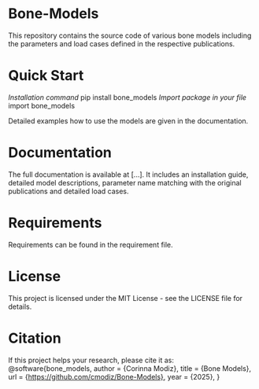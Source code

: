 # Bone-Models
This repository contains the source code of various bone models including the parameters and load cases defined in the respective publications. 

# Quick Start
*Installation command*
pip install bone_models
*Import package in your file*
import bone_models

Detailed examples how to use the models are given in the documentation.

# Documentation
The full documentation is available at [...]. It includes an installation guide, detailed model descriptions, parameter name matching with the original publications and detailed load cases. 

# Requirements
Requirements can be found in the requirement file. 

# License 
This project is licensed under the MIT License - see the LICENSE file for details.

# Citation
If this project helps your research, please cite it as:
@software{bone_models,
  author = {Corinna Modiz},
  title = {Bone Models},
  url = {https://github.com/cmodiz/Bone-Models},
  year = {2025},
}
